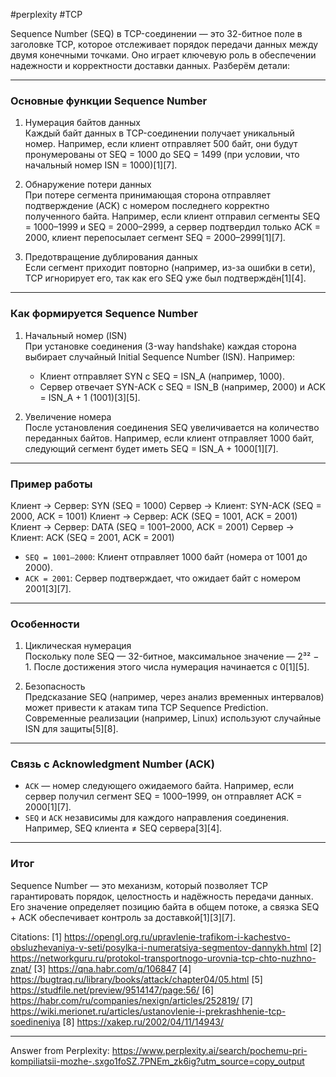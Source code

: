 #perplexity #TCP 

Sequence Number (SEQ) в TCP-соединении — это 32-битное поле в заголовке TCP, которое отслеживает порядок передачи данных между двумя конечными точками. Оно играет ключевую роль в обеспечении надежности и корректности доставки данных. Разберём детали:

---

### Основные функции Sequence Number
1. Нумерация байтов данных  
   Каждый байт данных в TCP-соединении получает уникальный номер. Например, если клиент отправляет 500 байт, они будут пронумерованы от SEQ = 1000 до SEQ = 1499 (при условии, что начальный номер ISN = 1000)[1][7].

2. Обнаружение потери данных  
   При потере сегмента принимающая сторона отправляет подтверждение (ACK) с номером последнего корректно полученного байта. Например, если клиент отправил сегменты SEQ = 1000–1999 и SEQ = 2000–2999, а сервер подтвердил только ACK = 2000, клиент перепосылает сегмент SEQ = 2000–2999[1][7].

3. Предотвращение дублирования данных  
   Если сегмент приходит повторно (например, из-за ошибки в сети), TCP игнорирует его, так как его SEQ уже был подтверждён[1][4].

---

### Как формируется Sequence Number
1. Начальный номер (ISN)  
   При установке соединения (3-way handshake) каждая сторона выбирает случайный Initial Sequence Number (ISN). Например:  
   - Клиент отправляет SYN с SEQ = ISN_A (например, 1000).  
   - Сервер отвечает SYN-ACK с SEQ = ISN_B (например, 2000) и ACK = ISN_A + 1 (1001)[3][5].

2. Увеличение номера  
   После установления соединения SEQ увеличивается на количество переданных байтов. Например, если клиент отправляет 1000 байт, следующий сегмент будет иметь SEQ = ISN_A + 1000[1][7].

---

### Пример работы
Клиент → Сервер: SYN (SEQ = 1000)
Сервер → Клиент: SYN-ACK (SEQ = 2000, ACK = 1001)
Клиент → Сервер: ACK (SEQ = 1001, ACK = 2001)
Клиент → Сервер: DATA (SEQ = 1001–2000, ACK = 2001)
Сервер → Клиент: ACK (SEQ = 2001, ACK = 2001)
- `SEQ = 1001–2000`: Клиент отправляет 1000 байт (номера от 1001 до 2000).  
- `ACK = 2001`: Сервер подтверждает, что ожидает байт с номером 2001[3][7].

---

### Особенности
1. Циклическая нумерация  
   Поскольку поле SEQ — 32-битное, максимальное значение — 2³² − 1. После достижения этого числа нумерация начинается с 0[1][5].

2. Безопасность  
   Предсказание SEQ (например, через анализ временных интервалов) может привести к атакам типа TCP Sequence Prediction. Современные реализации (например, Linux) используют случайные ISN для защиты[5][8].

---

### Связь с Acknowledgment Number (ACK)
- `ACK` — номер следующего ожидаемого байта. Например, если сервер получил сегмент SEQ = 1000–1999, он отправляет ACK = 2000[1][7].
- `SEQ` и `ACK` независимы для каждого направления соединения. Например, SEQ клиента ≠ SEQ сервера[3][4].

---

### Итог
Sequence Number — это механизм, который позволяет TCP гарантировать порядок, целостность и надёжность передачи данных. Его значение определяет позицию байта в общем потоке, а связка SEQ + ACK обеспечивает контроль за доставкой[1][3][7].

Citations:
[1] https://opengl.org.ru/upravlenie-trafikom-i-kachestvo-obsluzhevaniya-v-seti/posylka-i-numeratsiya-segmentov-dannykh.html
[2] https://networkguru.ru/protokol-transportnogo-urovnia-tcp-chto-nuzhno-znat/
[3] https://qna.habr.com/q/106847
[4] https://bugtraq.ru/library/books/attack/chapter04/05.html
[5] https://studfile.net/preview/9514147/page:56/
[6] https://habr.com/ru/companies/nexign/articles/252819/
[7] https://wiki.merionet.ru/articles/ustanovlenie-i-prekrashhenie-tcp-soedineniya
[8] https://xakep.ru/2002/04/11/14943/

---
Answer from Perplexity: https://www.perplexity.ai/search/pochemu-pri-kompiliatsii-mozhe-.sxgo1foSZ.7PNEm_zk6ig?utm_source=copy_output